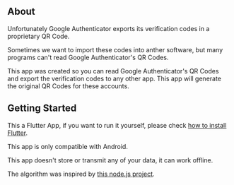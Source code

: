 ## About

Unfortunately Google Authenticator exports its verification codes in a proprietary QR Code.

Sometimes we want to import these codes into anther software, but many programs can't read Google Authenticator's QR Codes.

This app was created so you can read Google Authenticator's QR Codes and export the verification codes to any other app. This app will generate the original QR Codes for these accounts.

## Getting Started

This a Flutter App, if you want to run it yourself, please check [how to install Flutter](https://docs.flutter.dev/get-started/install).

This app is only compatible with Android.

This app doesn't store or transmit any of your data, it can work offline.

The algorithm was inspired by [this node.js project](https://github.com/krissrex/google-authenticator-exporter).